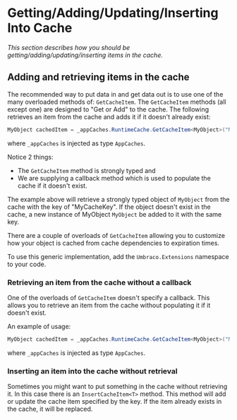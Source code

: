# Getting/Adding/Updating/Inserting Into Cache

_This section describes how you should be getting/adding/updating/inserting items in the cache._

## Adding and retrieving items in the cache

The recommended way to put data in and get data out is to use one of the many overloaded methods of: `GetCacheItem`. The `GetCacheItem` methods (all except one) are designed to "Get or Add" to the cache. The following retrieves an item from the cache and adds it if it doesn't already exist:

```csharp
MyObject cachedItem = _appCaches.RuntimeCache.GetCacheItem<MyObject>("MyCacheKey", () => new MyObject());
```

where `_appCaches` is injected as type `AppCaches`.

Notice 2 things:

* The `GetCacheItem` method is strongly typed and
* We are supplying a callback method which is used to populate the cache if it doesn't exist.

The example above will retrieve a strongly typed object of `MyObject` from the cache with the key of "MyCacheKey". If the object doesn't exist in the cache, a new instance of MyObject `MyObject` be added to it with the same key.

There are a couple of overloads of `GetCacheItem` allowing you to customize how your object is cached from cache dependencies to expiration times.

To use this generic implementation, add the `Umbraco.Extensions` namespace to your code.

### Retrieving an item from the cache without a callback

One of the overloads of `GetCacheItem` doesn't specify a callback. This allows you to retrieve an item from the cache without populating it if it doesn't exist.

An example of usage:

```csharp
MyObject cachedItem = _appCaches.RuntimeCache.GetCacheItem<MyObject>("MyCacheKey");
```

where `_appCaches` is injected as type `AppCaches`.

### Inserting an item into the cache without retrieval

Sometimes you might want to put something in the cache without retrieving it. In this case there is an `InsertCacheItem<T>` method. This method will add or update the cache item specified by the key. If the item already exists in the cache, it will be replaced.

